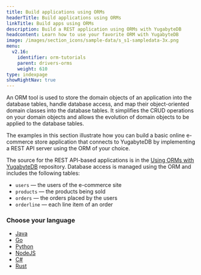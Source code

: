 ```yaml
---
title: Build applications using ORMs
headerTitle: Build applications using ORMs
linkTitle: Build apps using ORMs
description: Build a REST application using ORMs with YugabyteDB
headcontent: Learn how to use your favorite ORM with YugabyteDB
image: /images/section_icons/sample-data/s_s1-sampledata-3x.png
menu:
  v2.16:
    identifier: orm-tutorials
    parent: drivers-orms
    weight: 610
type: indexpage
showRightNav: true
---
```


An ORM tool is used to store the domain objects of an application into the database tables, handle database access, and map their object-oriented domain classes into the database tables. It simplifies the CRUD operations on your domain objects and allows the evolution of domain objects to be applied to the database tables.

The examples in this section illustrate how you can build a basic online e-commerce store application that connects to YugabyteDB by implementing a REST API server using the ORM of your choice.

The source for the REST API-based applications is in the [Using ORMs with YugabyteDB](https://github.com/yugabyte/orm-examples/tree/master) repository. Database access is managed using the ORM and includes the following tables:

- `users` — the users of the e-commerce site
- `products` — the products being sold
- `orders` — the orders placed by the users
- `orderline` — each line item of an order

### Choose your language

<ul class="nav yb-pills">

  <li>
    <a href="java/ysql-hibernate/" class="orange">
      <i class="fa-brands fa-java"></i>
      Java
    </a>
  </li>

  <li>
    <a href="go/ysql-gorm/" class="orange">
      <i class="fa-brands fa-golang"></i>
      Go
    </a>
  </li>

  <li>
    <a href="python/ysql-sqlalchemy/" class="orange">
      <i class="fa-brands fa-python"></i>
      Python
    </a>
  </li>

  <li>
    <a href="nodejs/ysql-sequelize/" class="orange">
      <i class="fa-brands fa-node-js"></i>
      NodeJS
    </a>
  </li>

  <li>
    <a href="csharp/ysql-entity-framework/" class="orange">
      <i class="icon-csharp"></i>
      C#
    </a>
  </li>

  <li>
    <a href="rust/ysql-diesel/" class="orange">
      <i class="fa-brands fa-rust"></i>
      Rust
    </a>
  </li>
</ul>

